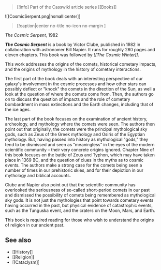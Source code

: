 > [!info] Part of the Casswiki article series [[Books]]

![[CosmicSerpent.png|hsmall center]]
> [!caption|center no-title no-icon no-margin ]
> 
_The Cosmic Serpent_, 1982

_**The Cosmic Serpent**_ is a book by Victor Clube, published in 1982 in collaboration with astronomer Bill Napier. It runs for roughly 280 pages and eleven chapters. This book was followed by _[[The Cosmic Winter]]_.

This work addresses the origins of the comets, historical cometary impacts, and the origins of mythology in the history of cometary interactions.

The first part of the book deals with an interesting perspective of our galaxy's involvement in the cosmic processes and how other stars can possibly deflect or "knock" the comets in the direction of the Sun, as well a look at the question of where the comets come from. Then, the authors go on to discuss the question of impacts and the role of cometary bombardment in mass extinctions and the Earth changes, including that of the ice ages.

The last part of the book focuses on the examination of ancient history, archeology, and mythology where the comets were seen. The authors then point out that originally, the comets were the principal mythological sky gods, such as Zeus of the Greek mythology and Osiris of the Egyptian mythology. But, having passed into history as mythological "gods," they tend to be dismissed and seen as "meaningless" in the eyes of the modern scientific community – their very concrete origins ignored. Chapter Nine of this book focuses on the battle of Zeus and Typhon, which may have taken place in 1369 BC, and the question of clues in the myths as to cosmic events. The authors make a strong case for the comets being seen a number of times in our prehistoric skies, and for their depiction in our mythology and biblical accounts.

Clube and Napier also point out that the scientific community has overlooked the seriousness of so-called short-period comets in our past and dismissed the possibility of comets being remembered as mythological sky gods. It is not just the mythologies that point towards cometary events having occurred in the past, but physical evidence of catastrophic events, such as the Tunguska event, and the craters on the Moon, Mars, and Earth.

This book is required reading for those who wish to understand the origins of religion in our ancient past.

See also
--------

*   [[History]]
*   [[Religion]]
*   [[Cataclysm]]